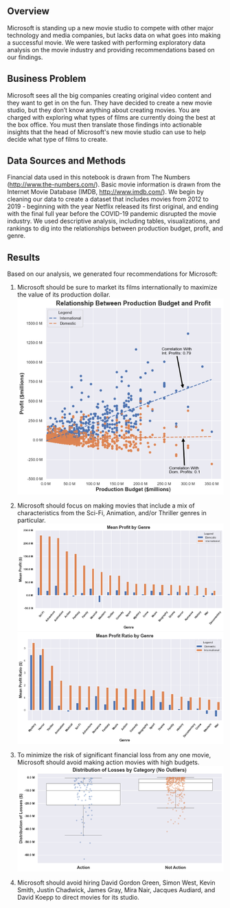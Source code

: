 ## Overview

Microsoft is standing up a new movie studio to compete with other major technology and media companies, but lacks data on what goes into making a successful movie. We were tasked with performing exploratory data analysis on the movie industry and providing recommendations based on our findings.


## Business Problem

Microsoft sees all the big companies creating original video content and they want to get in on the fun. They have decided to create a new movie studio, but they don’t know anything about creating movies. You are charged with exploring what types of films are currently doing the best at the box office. You must then translate those findings into actionable insights that the head of Microsoft's new movie studio can use to help decide what type of films to create.

## Data Sources and Methods

Financial data used in this notebook is drawn from The Numbers (http://www.the-numbers.com/). Basic movie information is drawn from the Internet Movie Database (IMDB, http://www.imdb.com/). We begin by cleaning our data to create a dataset that includes movies from 2012 to 2019 - beginning with the year Netflix released its first original, and ending with the final full year before the COVID-19 pandemic disrupted the movie industry. We used descriptive analysis, including tables, visualizations, and rankings to dig into the relationships between production budget, profit, and genre.

## Results

Based on our analysis, we generated four recommendations for Microsoft:
1. Microsoft should be sure to market its films internationally to maximize the value of its production dollar.
![profit_production_correlations](Images/prodbudget_profit_scatter.png)

2. Microsoft should focus on making movies that include a mix of characteristics from the Sci-Fi, Animation, and/or Thriller genres in particular.
![profits_by_genre](Images/profit_genre.png)
![profit_ratio_by_genre](Images/profitratio_genre.png)

3. To minimize the risk of significant financial loss from any one movie, Microsoft should avoid making action movies with high budgets.
![losses_by_category](Images/losses_by_cat.png)

4. Microsoft should avoid hiring David Gordon Green, Simon West, Kevin Smith, Justin Chadwick, James Gray, Mira Nair, Jacques Audiard, and David Koepp to direct movies for its studio.

